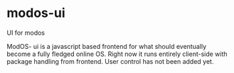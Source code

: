 # modos-ui
UI for modos

ModOS- ui is a javascript based frontend for what should eventually become a fully fledged online OS.
Right now it runs entirely client-side with package handling from frontend. User control has not been
added yet.
